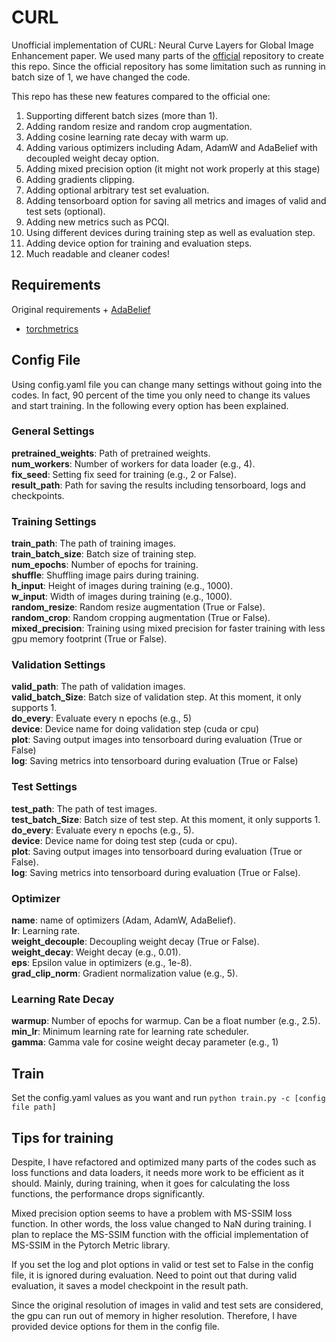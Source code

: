 # CURL
Unofficial implementation of CURL: Neural Curve Layers for Global Image Enhancement paper.
We used many parts of the [official](https://github.com/sjmoran/CURL) repository to create this repo.
Since the official repository has some limitation such as running in batch size of 1, we have changed the code.

This repo has these new features compared to the official one:
1. Supporting different batch sizes (more than 1).
2. Adding random resize and random crop augmentation.
3. Adding cosine learning rate decay with warm up.
4. Adding various optimizers including Adam, AdamW and AdaBelief with decoupled weight decay option.
5. Adding mixed precision option (it might not work properly at this stage)
6. Adding gradients clipping.
7. Adding optional arbitrary test set evaluation.
8. Adding tensorboard option for saving all metrics and images of valid and test sets (optional).
9. Adding new metrics such as PCQI.
10. Using different devices during training step as well as evaluation step.
11. Adding device option for training and evaluation steps.
12. Much readable and cleaner codes!


## Requirements
Original requirements + [AdaBelief](https://github.com/juntang-zhuang/Adabelief-Optimizer)
+ [torchmetrics](https://torchmetrics.readthedocs.io/en/stable/)

## Config File
Using config.yaml file you can change many settings without going into the codes. In fact, 90 percent of the time you 
only need to change its values and start training. In the following every option has been explained. 

### General Settings
**pretrained_weights**: Path of pretrained weights. \
**num_workers**: Number of workers for data loader (e.g., 4). \
**fix_seed**: Setting fix seed for training (e.g., 2 or False). \
**result_path**: Path for saving the results including tensorboard, logs and checkpoints.

### Training Settings
**train_path**: The path of training images. \
**train_batch_size**: Batch size of training step. \
**num_epochs**: Number of epochs for training. \
**shuffle**: Shuffling image pairs during training.\
**h_input**: Height of images during training (e.g., 1000). \
**w_input**: Width of images during training (e.g., 1000). \
**random_resize**: Random resize augmentation (True or False). \
**random_crop**: Random cropping augmentation (True or False). \
**mixed_precision**: Training using mixed precision for faster training with less gpu memory footprint (True or False).

### Validation Settings
**valid_path**: The path of validation images. \
**valid_batch_Size**: Batch size of validation step. At this moment, it only supports 1. \
**do_every**: Evaluate every n epochs (e.g., 5) \
**device**: Device name for doing validation step (cuda or cpu) \
**plot**: Saving output images into tensorboard during evaluation (True or False) \
**log**: Saving metrics into tensorboard during evaluation (True or False)

### Test Settings
**test_path**: The path of test images. \
**test_batch_Size**: Batch size of test step. At this moment, it only supports 1. \
**do_every**: Evaluate every n epochs (e.g., 5). \
**device**: Device name for doing test step (cuda or cpu). \
**plot**: Saving output images into tensorboard during evaluation (True or False). \
**log**: Saving metrics into tensorboard during evaluation (True or False). 

### Optimizer
**name**: name of optimizers (Adam, AdamW, AdaBelief). \
**lr**: Learning rate. \
**weight_decouple**: Decoupling weight decay (True or False). \
**weight_decay**: Weight decay (e.g., 0.01). \
**eps**: Epsilon value in optimizers (e.g., 1e-8). \
**grad_clip_norm**: Gradient normalization value (e.g., 5). 

### Learning Rate Decay
**warmup**: Number of epochs for warmup. Can be a float number (e.g., 2.5). \
**min_lr**: Minimum learning rate for learning rate scheduler. \
**gamma**: Gamma vale for cosine weight decay parameter (e.g., 1)

## Train
Set the config.yaml values as you want and run `python train.py -c [config file path]`

## Tips for training
Despite, I have refactored and optimized many parts of the codes such as loss functions and data loaders,
it needs more work to be efficient as it should. Mainly, during training,
when it goes for calculating the loss functions, the performance drops 
significantly.

Mixed precision option seems to have a problem with MS-SSIM loss function. 
In other words, the loss value changed to NaN during training. I plan to replace the MS-SSIM function with the official
implementation of MS-SSIM in the Pytorch Metric library.

If you set the log and plot options in valid or test set to False in the config file, it is ignored during evaluation.
Need to point out that during valid evaluation, it saves a model checkpoint in the result path.

Since the original resolution of images in valid and test sets are considered, the gpu can run out of memory in higher
resolution. Therefore, I have provided device options for them in the config file.